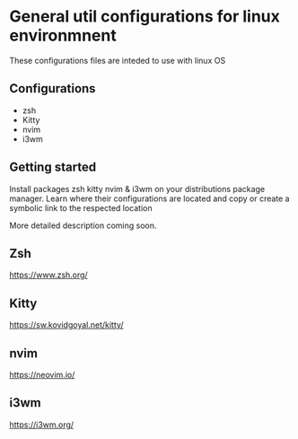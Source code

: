 # General util configurations for linux environmnent

These configurations files are inteded to use with linux OS


## Configurations
- zsh
- Kitty
- nvim
- i3wm

## Getting started

Install packages zsh kitty nvim & i3wm on your distributions package manager. Learn where their configurations are located and copy or create a symbolic link to the respected location

More detailed description coming soon.



## Zsh

https://www.zsh.org/

## Kitty

https://sw.kovidgoyal.net/kitty/

## nvim

https://neovim.io/

## i3wm

https://i3wm.org/
